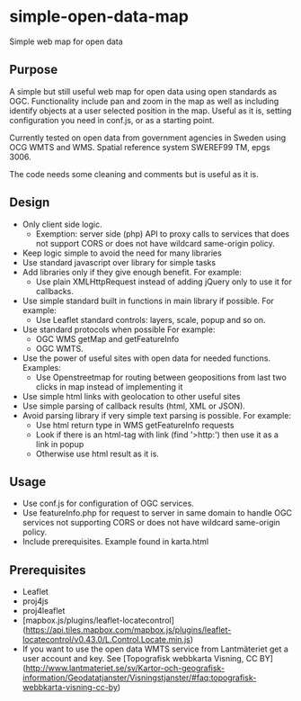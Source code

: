 # simple-open-data-map
Simple web map for open data
## Purpose
A simple but still useful web map for open data using open standards as OGC. Functionality include pan and zoom in the map as well as including identify objects at a user selected position in the map. Useful as it is, setting configuration you need in conf.js, or as a starting point. 

Currently tested on open data from government agencies in Sweden using OCG WMTS and WMS. Spatial reference system SWEREF99 TM, epgs 3006.

The code needs some cleaning and comments but is useful as it is.
## Design
- Only client side logic. 
  - Exemption: server side (php) API to proxy calls to services that does not support CORS or does not have wildcard same-origin policy.
- Keep logic simple to avoid the need for many libraries
- Use standard javascript over library for simple tasks
- Add libraries only if they give enough benefit. For example:
  - Use plain XMLHttpRequest instead of adding jQuery only to use it for callbacks.
- Use simple standard built in functions in main library if possible. For example:
  - Use Leaflet standard controls: layers, scale, popup and so on.
- Use standard protocols when possible For example:
  - OGC WMS getMap and getFeatureInfo
  - OGC WMTS.
- Use the power of useful sites with open data for needed functions. Examples:
  - Use Openstreetmap for routing between geopositions from last two clicks in map instead of implementing it
- Use simple html links with geolocation to other useful sites
- Use simple parsing of callback results (html, XML or JSON). 
- Avoid parsing library if very simple text parsing is possible. For example: 
  - Use html return type in WMS getFeatureInfo requests 
  - Look if there is an html-tag with link (find '>http:') then use it as a link in popup
  - Otherwise use html result as it is.

## Usage
- Use conf.js for configuration of OGC services.
- Use featureInfo.php for request to server in same domain to handle OGC services not supporting CORS or does not have wildcard same-origin policy.
- Include prerequisites. Example found in karta.html

## Prerequisites
- Leaflet
- proj4js
- proj4leaflet
- [mapbox.js/plugins/leaflet-locatecontrol] (https://api.tiles.mapbox.com/mapbox.js/plugins/leaflet-locatecontrol/v0.43.0/L.Control.Locate.min.js)
- If you want to use the open data WMTS service from Lantmäteriet get a user account and key. See [Topografisk webbkarta Visning, CC BY] (http://www.lantmateriet.se/sv/Kartor-och-geografisk-information/Geodatatjanster/Visningstjanster/#faq:topografisk-webbkarta-visning-cc-by) 
